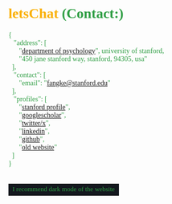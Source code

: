 # <font face="'Consolas', 'Menlo'" color=#fab005>letsChat</font> <font face="'Consolas', 'Menlo'" color=#2f9e44>**(Contact:)**</font>

<font face="'Consolas', 'Menlo'" color=#2f9e44>
<body>
{<br>
    &nbsp;&nbsp;&nbsp;"address": [<br>
        &nbsp;&nbsp;&nbsp;&nbsp;&nbsp;&nbsp;"<a href='https://psychology.stanford.edu/people/ke-kay-fang?search=Ke%20Fang'>department of psychology</a>", university of stanford, <br>
        &nbsp;&nbsp;&nbsp;&nbsp;&nbsp;&nbsp;"450 jane stanford way, stanford, 94305, usa"<br>
    &nbsp;&nbsp;],<br>
    &nbsp;&nbsp;&nbsp;"contact": [<br>
        &nbsp;&nbsp;&nbsp;&nbsp;&nbsp;&nbsp;"email": "<a href='mailto:fangke@stanford.edu'>fangke@stanford.edu</a>"<br>
    &nbsp;&nbsp;],<br>
    &nbsp;&nbsp;&nbsp;"profiles": [<br>
        &nbsp;&nbsp;&nbsp;&nbsp;&nbsp;&nbsp;"<a href='https://profiles.stanford.edu/349282'>stanford profile</a>",<br>
        &nbsp;&nbsp;&nbsp;&nbsp;&nbsp;&nbsp;"<a href='https://scholar.google.com/citations?hl=en&user=ptD89lQAAAAJ'>googlescholar</a>",<br>
        &nbsp;&nbsp;&nbsp;&nbsp;&nbsp;&nbsp;"<a href='https://x.com/KeFang99'>twitter/x</a>",<br>
        &nbsp;&nbsp;&nbsp;&nbsp;&nbsp;&nbsp;"<a href='https://www.linkedin.com/in/ke-fang-02126178/'>linkedin</a>",<br>
        &nbsp;&nbsp;&nbsp;&nbsp;&nbsp;&nbsp;"<a href='https://github.com/KeFangPsych'>github</a>",<br>
        &nbsp;&nbsp;&nbsp;&nbsp;&nbsp;&nbsp;"<a href='https://wp.nyu.edu/gallatin-kefang/'>old website</a>"<br>
    &nbsp;&nbsp;]<br>
}<br><br>

</body>
</font>


<div style="text-align: center;">
    <font face="'Consolas', 'Menlo'" color=#2f9e44 id="lastUpdated"></font>
</div>
<script>
    // Set the last updated date
    document.addEventListener('DOMContentLoaded', function() {
        var metaTag = document.querySelector('meta[name="docbuild:last-update"]');
        if (metaTag) {
            var buildDate = metaTag.getAttribute('content');
            var lastUpdatedElement = document.getElementById('lastUpdated');
            lastUpdatedElement.textContent = 'Last updated: ' + buildDate;
        }
    });
</script>

<div style="text-align: center;">    
    <table><tr><td bgcolor=14181E><font face="'Consolas', 'Menlo'" color=#2f9e44 size=2>I recommend dark mode of the website</font></td></tr></table>
</div>